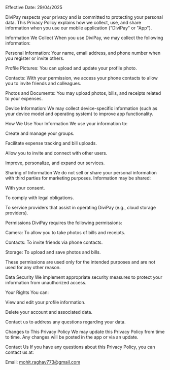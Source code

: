 Effective Date: 29/04/2025  

DiviPay respects your privacy and is committed to protecting your personal data. This Privacy Policy explains how we collect, use, and share information when you use our mobile application ("DiviPay" or "App").

Information We Collect
When you use DiviPay, we may collect the following information:

Personal Information: Your name, email address, and phone number when you register or invite others.

Profile Pictures: You can upload and update your profile photo.

Contacts: With your permission, we access your phone contacts to allow you to invite friends and colleagues.

Photos and Documents: You may upload photos, bills, and receipts related to your expenses.

Device Information: We may collect device-specific information (such as your device model and operating system) to improve app functionality.

How We Use Your Information
We use your information to:

Create and manage your groups.

Facilitate expense tracking and bill uploads.

Allow you to invite and connect with other users.

Improve, personalize, and expand our services.

Sharing of Information
We do not sell or share your personal information with third parties for marketing purposes. Information may be shared:

With your consent.

To comply with legal obligations.

To service providers that assist in operating DiviPay (e.g., cloud storage providers).

Permissions
DiviPay requires the following permissions:

Camera: To allow you to take photos of bills and receipts.

Contacts: To invite friends via phone contacts.

Storage: To upload and save photos and bills.

These permissions are used only for the intended purposes and are not used for any other reason.

Data Security
We implement appropriate security measures to protect your information from unauthorized access.

Your Rights
You can:

View and edit your profile information.

Delete your account and associated data.

Contact us to address any questions regarding your data.

Changes to This Privacy Policy
We may update this Privacy Policy from time to time. Any changes will be posted in the app or via an update.

Contact Us
If you have any questions about this Privacy Policy, you can contact us at:

Email: mohit.raghav773@gmail.com

